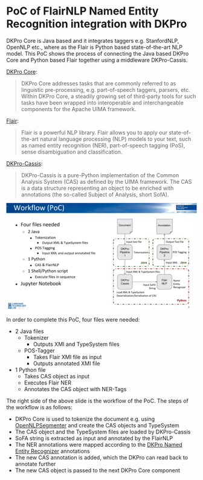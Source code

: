 # PoC of FlairNLP Named Entity Recognition integration with DKPro

DKPro Core is Java based and it integrates taggers e.g. StanfordNLP, OpenNLP etc., where as the Flair is Python based state-of-the-art NLP model. This PoC shows the process of connecting the Java based DKPro Core and Python based Flair together using a middleware DKPro-Cassis.

[DKPro Core](https://dkpro.github.io/dkpro-core/info/):

> DKPro Core addresses tasks that are commonly referred to as linguistic pre-processing, e.g. part-of-speech taggers, parsers, etc. Within DKPro Core, a steadily growing set of third-party tools for such tasks have been wrapped into interoperable and interchangeable components for the Apache UIMA framework.

[Flair](https://github.com/flairNLP/flair):

> Flair is a powerful NLP library. Flair allows you to apply our state-of-the-art natural language processing (NLP) models to your text, such as named entity recognition (NER), part-of-speech tagging (PoS), sense disambiguation and classification.

[DKPro-Cassis](https://github.com/dkpro/dkpro-cassis):
> DKPro-Cassis is a pure-Python implementation of the Common Analysis System (CAS) as defined by the UIMA framework. The CAS is a data structure representing an object to be enriched with annotations (the so-called Subject of Analysis, short SofA).

![POCWorkflow](doc/pocSlide.jpg)

In order to complete this PoC, four files were needed:
- 2 Java files
    - Tokenizer
        - Outputs XMI and TypeSystem files
    - POS-Tagger
        - Takes Flair XMI file as input
        - Outputs annotated XMI file
- 1 Python file
    - Takes CAS object as input
    - Executes Flair NER
    - Annotates the CAS object with NER-Tags

The right side of the above slide is the workflow of the PoC. The steps of the workflow is as follows:
- DKPro Core is used to tokenize the document e.g. using [OpenNLPSegmenter](https://dkpro.github.io/dkpro-core/releases/1.9.0/docs/component-reference.html#engine-OpenNlpSegmenter) and create the CAS objects and TypeSystem
- The CAS object and the TypeSystem files are loaded by DKPro-Cassis
- SoFA string is extracted as input and annotated by the FlairNLP
- The NER annotations were mapped according to the [DKPro Named Entity Recognizer](https://dkpro.github.io/dkpro-core/releases/1.9.0/docs/component-reference.html#_named_entity_recognizer) annotations
- The new CAS annotation is added, which the DKPro can read back to annotate further
- The new CAS object is passed to the next DKPro Core component

